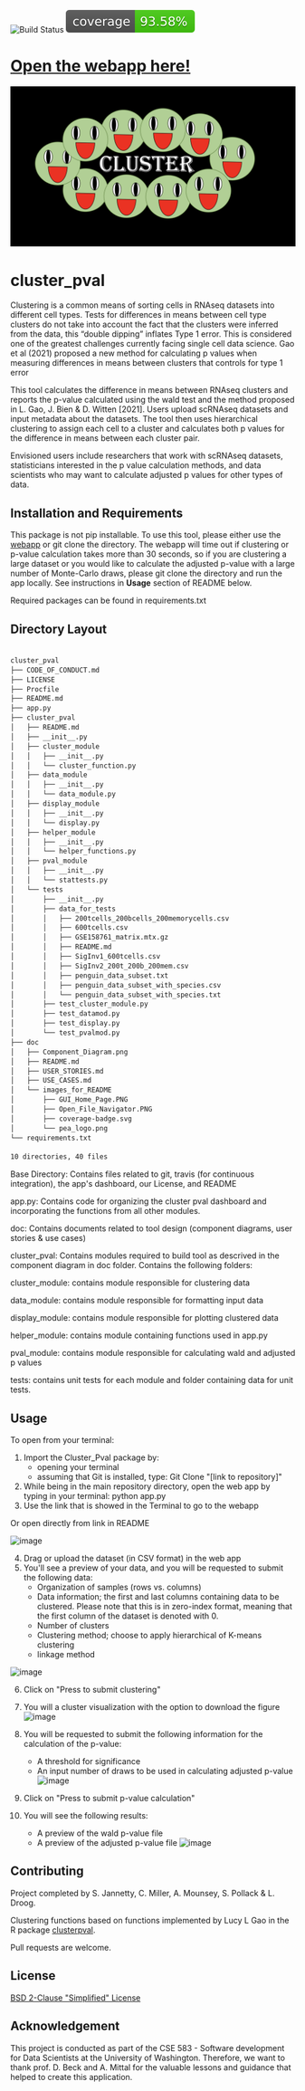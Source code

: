 ![Build Status](https://github.com/Cluster-Club/cluster_pval/actions/workflows/python-app.yml/badge.svg) 
![Coverage Button](doc/images_for_README/coverage-badge.svg)


# [Open the webapp here!](https://cluster-pval.herokuapp.com/)


![Logo image](doc/images_for_README/pea_logo.png)



# cluster_pval

Clustering is a common means of sorting cells in RNAseq datasets into different cell types. Tests for differences in means between cell type clusters do not take into account the fact that the clusters were inferred from the data, this “double dipping” inflates Type 1 error. This is considered one of the greatest challenges currently facing single cell data science. Gao et al (2021) proposed a new method for calculating p values when measuring differences in means between clusters that controls for type 1 error

This tool calculates the difference in means between RNAseq clusters and reports the p-value calculated using the wald test and the method proposed in L. Gao, J. Bien & D. Witten [2021]. Users upload scRNAseq datasets and input metadata about the datasets. The tool then uses hierarchical clustering to assign each cell to a cluster and calculates both p values for the difference in means between each cluster pair.

Envisioned users include researchers that work with scRNAseq datasets, statisticians interested in the p value calculation methods, and data scientists who may want to calculate adjusted p values for other types of data.


## Installation and Requirements
This package is not pip installable. To use this tool, please either use the [webapp](https://cluster-pval.herokuapp.com/) or git clone the directory. The webapp will time out if clustering or p-value calculation takes more than 30 seconds, so if you are clustering a large dataset or you would like to calculate the adjusted p-value with a large number of Monte-Carlo draws, please git clone the directory and run the app locally. See instructions in **Usage** section of README below.

Required packages can be found in requirements.txt

## Directory Layout

```bash

cluster_pval
├── CODE_OF_CONDUCT.md
├── LICENSE
├── Procfile
├── README.md
├── app.py
├── cluster_pval
│   ├── README.md
│   ├── __init__.py
│   ├── cluster_module
│   │   ├── __init__.py
│   │   └── cluster_function.py
│   ├── data_module
│   │   ├── __init__.py
│   │   └── data_module.py
│   ├── display_module
│   │   ├── __init__.py
│   │   └── display.py
│   ├── helper_module
│   │   ├── __init__.py
│   │   └── helper_functions.py
│   ├── pval_module
│   │   ├── __init__.py
│   │   └── stattests.py
│   └── tests
│       ├── __init__.py
│       ├── data_for_tests
│       │   ├── 200tcells_200bcells_200memorycells.csv
│       │   ├── 600tcells.csv
│       │   ├── GSE158761_matrix.mtx.gz
│       │   ├── README.md
│       │   ├── SigInv1_600tcells.csv
│       │   ├── SigInv2_200t_200b_200mem.csv
│       │   ├── penguin_data_subset.txt
│       │   ├── penguin_data_subset_with_species.csv
│       │   └── penguin_data_subset_with_species.txt
│       ├── test_cluster_module.py
│       ├── test_datamod.py
│       ├── test_display.py
│       └── test_pvalmod.py
├── doc
│   ├── Component_Diagram.png
│   ├── README.md
│   ├── USER_STORIES.md
│   ├── USE_CASES.md
│   └── images_for_README
│       ├── GUI_Home_Page.PNG
│       ├── Open_File_Navigator.PNG
│       ├── coverage-badge.svg
│       └── pea_logo.png
└── requirements.txt

10 directories, 40 files
```

Base Directory: Contains files related to git, travis (for continuous 
integration), the app's dashboard, our License, and README

app.py: Contains code for organizing the cluster pval dashboard and incorporating
the functions from all other modules.

doc: Contains documents related to tool design (component diagrams, user 
stories & use cases)

cluster_pval: Contains modules required to build tool as descrived in the 
component diagram in doc folder. Contains the following folders:

cluster_module: contains module responsible for clustering data

data_module: contains module responsible for formatting input data

display_module: contains module responsible for plotting clustered data

helper_module: contains module containing functions used in app.py

pval_module: contains module responsible for calculating wald and adjusted p 
values

tests: contains unit tests for each module and folder containing data for 
unit tests.

## Usage

To open from your terminal:
1. Import the Cluster_Pval package by:
	- opening your terminal
	- assuming that  Git is installed, type: Git Clone "[link to repository]"
2. While being in the main repository directory, 
   open the web app by typing in your terminal: python app.py
3. Use the link that is showed in the Terminal to go to the webapp

Or open directly from link in README

![image](https://user-images.githubusercontent.com/91644573/146062855-d2d5733e-139e-42b5-afd2-1c87d1b6e513.png)

4. Drag or upload the dataset (in CSV format) in the web app
5. You'll see a preview of your data, and you will be requested to submit the following data:
	- Organization of samples (rows vs. columns)
	- Data information; the first and last columns containing data to be clustered. 
		Please note that this is in zero-index format, 
	  meaning that the first column of the dataset is denoted with 0. 
	- Number of clusters
	- Clustering method; choose to apply hierarchical of K-means clustering
	- linkage method

![image](https://user-images.githubusercontent.com/91644573/146061804-6020e1d6-a292-4e6d-8e8f-bd727e17947c.png)

6. Click on "Press to submit clustering"
7. You will a cluster visualization with the option to download the figure
 ![image](https://user-images.githubusercontent.com/91644573/146061937-7cb3c3ac-0a5a-4951-87e5-c2d3915c5338.png)

8. You will be requested to submit the following information for the calculation of the p-value:
	- A threshold for significance
	- An input number of draws to be used in calculating adjusted p-value
![image](https://user-images.githubusercontent.com/91644573/146062313-6404e2e4-45ff-4f2d-93bf-dda89aadb8a4.png)

10. Click on "Press to submit p-value calculation"
11. You will see the following results:
	- A preview of the wald p-value file
	- A preview of the adjusted p-value file 
![image](https://user-images.githubusercontent.com/91644573/146062599-1136306c-1bbd-4ca8-8bf9-ad2a2641235d.png)

	
## Contributing
Project completed by S. Jannetty, C. Miller, A. Mounsey, S. Pollack & L. Droog. 

Clustering functions based on functions implemented by Lucy L Gao in the R package [clusterpval](https://www.lucylgao.com/clusterpval/).

Pull requests are welcome. 

## License
[BSD 2-Clause "Simplified" License](https://choosealicense.com/licenses/bsd-2-clause/)

## Acknowledgement
This project is conducted as part of the CSE 583 - Software development for Data Scientists at the University of Washington. Therefore, we want to thank prof. D. Beck and A. Mittal for the valuable lessons and guidance that helped to create this application. 

